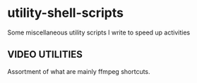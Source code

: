 # utility-shell-scripts

Some miscellaneous utility scripts I write to speed up activities

## VIDEO UTILITIES

Assortment of what are mainly ffmpeg shortcuts.
